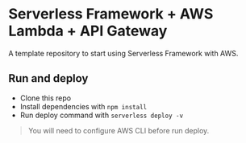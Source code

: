 # Serverless Framework + AWS Lambda + API Gateway

A template repository to start using Serverless Framework with AWS.

## Run and deploy

- Clone this repo
- Install dependencies with `npm install`
- Run deploy command with `serverless deploy -v`

> You will need to configure AWS CLI before run deploy.